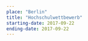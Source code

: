 ```yaml
---
place: "Berlin"
title: "Hochschulwettbewerb"
starting-date: 2017-09-22
ending-date: 2017-09-22
---
```

